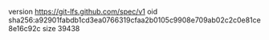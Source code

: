 version https://git-lfs.github.com/spec/v1
oid sha256:a92901fabdb1cd3ea0766319cfaa2b0105c9908e709ab02c2c0e81ce8e16c92c
size 39438
